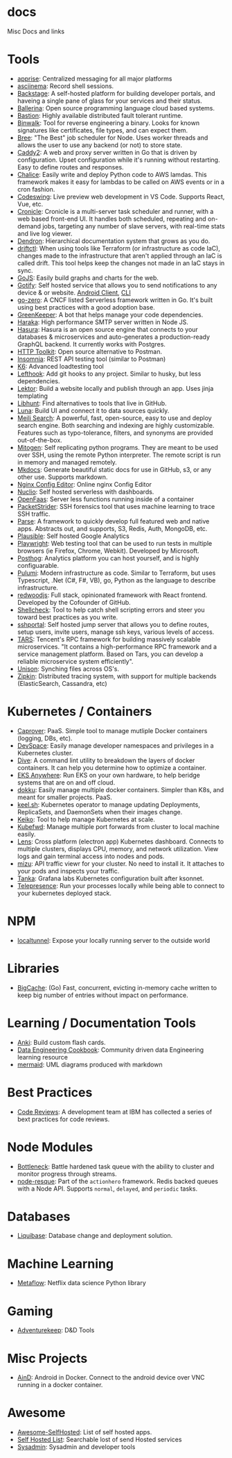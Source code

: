 # docs
Misc Docs and links

# Tools

* [apprise](https://github.com/caronc/apprise/wiki): Centralized messaging for all major platforms
* [asciinema](https://asciinema.org/): Record shell sessions.
* [Backstage](https://backstage.io/): A self-hosted platform for building developer portals, and haveing a single pane of glass for your services and their status.
* [Ballerina](https://ballerina.io/): Open source programming language cloud based systems.
* [Bastion](https://github.com/bastion-rs/bastion/blob/master/README.md): Highly available distributed fault tolerant runtime.
* [Binwalk](https://github.com/ReFirmLabs/binwalk): Tool for reverse engineering a binary. Looks for known signatures like certificates, file types, and can expect them.
* [Bree](https://github.com/breejs/bree): "The Best" job scheduler for Node. Uses worker threads and allows the user to use any backend (or not) to store state.
* [Caddy2](https://caddyserver.com/): A web and proxy server written in Go that is driven by configuration. Upset configuration while it's running without restarting. Easy to define routes and responses.
* [Chalice](https://github.com/aws/chalice): Easily write and deploy Python code to AWS lamdas. This framework makes it easy for lambdas to be called on AWS events or in a cron fashion.
* [Codeswing](https://github.com/codespaces-contrib/codeswing): Live preview web development in VS Code. Supports React, Vue, etc.  
* [Cronicle](https://github.com/jhuckaby/Cronicle): Cronicle is a multi-server task scheduler and runner, with a web based front-end UI. It handles both scheduled, repeating and on-demand jobs, targeting any number of slave servers, with real-time stats and live log viewer.
* [Dendron](https://www.dendron.so/): Hierarchical documentation system that grows as you do.
* [driftctl](https://github.com/cloudskiff/driftctl): When using tools like Terraform (or infrastructure as code IaC), changes made to the infrastructure that aren't applied through an IaC is called drift. This tool helps keep the changes not made in an IaC stays in sync.
* [GoJS](https://gojs.net/latest/index.html): Easily build graphs and charts for the web.
* [Gotify](https://github.com/gotify/server): Self hosted service that allows you to send notifications to any device & or website. [Android Client](https://github.com/gotify/android), [CLI](https://github.com/gotify/cli)
* [go-zero](https://github.com/zeromicro/go-zero): A CNCF listed Serverless framework written in Go. It's built using best practices with a good adoption base. 
* [GreenKeeper](https://greenkeeper.io/): A bot that helps manage your code dependencies.
* [Haraka](https://haraka.github.io/): High performance SMTP server written in Node JS.
* [Hasura](https://hasura.io/): Hasura is an open source engine that connects to your databases & microservices and auto-generates a production-ready GraphQL backend. It currently works with Postgres.
* [HTTP Toolkit](https://httptoolkit.tech/): Open source alternative to Postman.
* [Insomnia](https://support.insomnia.rest/): REST API testing tool (similar to Postman)
* [K6](https://github.com/loadimpact/k6): Advanced loadtesting tool
* [Lefthook](https://github.com/Arkweid/lefthook/blob/master/docs/node.md): Add git hooks to any project. Similar to husky, but less dependencies.
* [Lektor](https://www.getlektor.com/): Build a website locally and publish through an app. Uses jinja templating
* [Libhunt](https://www.libhunt.com): Find alternatives to tools that live in GitHub.
* [Luna](https://www.luna-lang.org/): Build UI and connect it to data sources quickly.
* [Meili Search](https://github.com/meilisearch/MeiliSearch): A powerful, fast, open-source, easy to use and deploy search engine. Both searching and indexing are highly customizable. Features such as typo-tolerance, filters, and synonyms are provided out-of-the-box.
* [Mitogen](https://mitogen.networkgenomics.com/): Self replicating python programs. They are meant to be used over SSH, using the remote Python interpreter. The remote script is run in memory and managed remotely.
* [Mkdocs](https://www.mkdocs.org/): Generate beautiful static docs for use in GitHub, s3, or any other use. Supports markdown.
* [Nginx Config Editor](https://www.digitalocean.com/community/tools/nginx): Online nginx Config Editor
* [Nuclio](https://nuclio.io/): Self hosted serverless with dashboards.
* [OpenFaas](https://github.com/openfaas/faas/blob/master/README.md): Server less functions running inside of a container
* [PacketStrider](https://github.com/benjeems/packetStrider/blob/master/README.md): SSH forensics tool that uses machine learning to trace SSH traffic.
* [Parse](https://parseplatform.org/): A framework to quickly develop full featured web and native apps. Abstracts out, and supports, S3, Redis, Auth, MongoDB, etc.
* [Plausible](https://plausible.io/self-hosted-web-analytics): Self hosted Google Analytics
* [Playwright](https://github.com/microsoft/playwright): Web testing tool that can be used to run tests in multiple browsers (ie Firefox, Chrome, Webkit). Developed by Microsoft.
* [Posthog](https://posthog.com): Analytics platform you can host yourself, and is highly configuarable.
* [Pulumi](https://www.pulumi.com/): Modern infrastructure as code. Similar to Terraform, but uses Typescript, .Net (C#, F#, VB), go, Python as the language to describe infrastructure.
* [redwoodjs](https://github.com/redwoodjs/redwood): Full stack, opinionated framework with React frontend. Developed by the Cofounder of GitHub.
* [Shellcheck](https://github.com/koalaman/shellcheck): Tool to help catch shell scripting errors and steer you toward best practices as you write.
* [sshportal](https://github.com/moul/sshportal): Self hosted jump server that allows you to define routes, setup users, invite users, manage ssh keys, various levels of access.
* [TARS](https://github.com/TarsCloud/Tars/blob/master/Introduction.md): Tencent's RPC framework for building massively scalable microservices. "It contains a high-performance RPC framework and a service management platform. Based on Tars, you can develop a reliable microservice system efficiently".
* [Unison](https://www.cis.upenn.edu/~bcpierce/unison/): Synching files across OS's.
* [Zipkin](https://github.com/openzipkin/zipkin): Distributed tracing system, with support for multiple backends (ElasticSearch, Cassandra, etc)

# Kubernetes / Containers
* [Caprover](https://caprover.com/): PaaS. Simple tool to manage mutliple Docker containers (logging, DBs, etc).
* [DevSpace](https://github.com/devspace-cloud/devspace): Easily manage developer namespaces and privileges in a Kubernetes cluster.
* [Dive](https://github.com/wagoodman/dive): A command lint utility to breakdown the layers of docker containers. It can help you determine how to optimize a container.
* [EKS Anywhere](https://github.com/aws/eks-anywhere): Run EKS on your own hardware, to help beridge systems that are on and off cloud.
* [dokku](https://dokku.com/): Easily manage multiple docker containers. Simpler than K8s, and meant for smaller projects. PaaS.
* [keel.sh](https://keel.sh/): Kubernetes operator to manage updating Deployments, ReplicaSets, and DaemonSets when their images change.
* [Keiko](https://github.com/keikoproj/keiko/): Tool to help manage Kubernetes at scale.
* [Kubefwd](https://github.com/txn2/kubefwd): Manage multiple port forwards from cluster to local machine easily.
* [Lens](https://github.com/lensapp/lens): Cross platform (electron app) Kubernetes dashboard. Connects to multiple clusters, displays CPU, memory, and network utilization. View logs and gain terminal access into nodes and pods.
* [mizu](https://github.com/up9inc/mizu): API traffic viewr for your cluster. No need to install it. It attaches to your pods and inspects your traffic.
* [Tanka](https://github.com/grafana/tanka): Grafana labs Kubernetes configuration built after ksonnet.
* [Telepresence](https://www.telepresence.io/): Run your processes locally while being able to connect to your kubernetes deployed stack.

# NPM
* [localtunnel](https://localtunnel.github.io/www/): Expose your locally running server to the outside world

# Libraries
* [BigCache](https://github.com/allegro/bigcache/blob/master/README.md): (Go) Fast, concurrent, evicting in-memory cache written to keep big number of entries without impact on performance.

# Learning / Documentation Tools
* [Anki](https://apps.ankiweb.net/): Build custom flash cards.
* [Data Engineering Cookbook](https://github.com/andkret/Cookbook/blob/master/README.md): Community driven data Engineering learning resource
* [mermaid](https://mermaidjs.github.io/#/): UML diagrams produced with markdown

# Best Practices
* [Code Reviews](https://www.ibm.com/developerworks/rational/library/11-proven-practices-for-peer-review/index.html): A development team at IBM has collected a series of bext practices for code reviews.

# Node Modules
* [Bottleneck](https://github.com/SGrondin/bottleneck/blob/master/README.md): Battle hardened task queue with the ability to cluster and monitor progress through streams.
* [node-resque](https://github.com/actionhero/node-resque): Part of the `actionhero` framework. Redis backed queues with a Node API. Supports `normal`, `delayed`, and `periodic` tasks.

# Databases
* [Liquibase](https://www.liquibase.org/): Database change and deployment solution.

# Machine Learning
* [Metaflow](https://metaflow.org/): Netflix data science Python library

# Gaming
* [Adventurekeep](https://adventurekeep.com/): D&D Tools

# Misc Projects
* [AinD](https://github.com/aind-containers/aind): Android in Docker. Connect to the android device over VNC running in a docker container.

# Awesome
* [Awesome-SelfHosted](https://github.com/Kickball/awesome-selfhosted/blob/master/README.md): List of self hosted apps.
* [Self Hosted List](https://selfhostedsource.tech/self-hosted/all): Searchable lost of send Hosted services
* [Sysadmin](https://github.com/n1trux/awesome-sysadmin#identity-management): Sysadmin and developer tools
